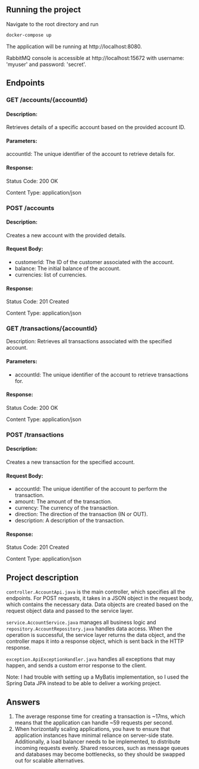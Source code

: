 ## Running the project
Navigate to the root directory and run 
```bash
docker-compose up
```
The application will be running at http://localhost:8080.

RabbitMQ console is accessible at http://localhost:15672
with username: 'myuser' and password: 'secret'.

## Endpoints
### GET /accounts/{accountId}
#### Description:
Retrieves details of a specific account based on the provided account ID.

#### Parameters:
accountId: The unique identifier of the account to retrieve details for.

#### Response:
Status Code: 200 OK 

Content Type: application/json

### POST /accounts
#### Description:
Creates a new account with the provided details.

#### Request Body:
- customerId: The ID of the customer associated with the account.
- balance: The initial balance of the account.
- currencies: list of currencies.
#### Response:
Status Code: 201 Created

Content Type: application/json
### GET /transactions/{accountId}
Description:
Retrieves all transactions associated with the specified account.

#### Parameters:
- accountId: The unique identifier of the account to retrieve transactions for.
#### Response:
Status Code: 200 OK

Content Type: application/json
### POST /transactions
#### Description:
Creates a new transaction for the specified account.
#### Request Body:
- accountId: The unique identifier of the account to perform the transaction.
- amount: The amount of the transaction.
- currency: The currency of the transaction.
- direction: The direction of the transaction (IN or OUT).
- description: A description of the transaction.

#### Response:
Status Code: 201 Created

Content Type: application/json

## Project description
`controller.AccountApi.java` is the main controller, which specifies all the endpoints. For POST requests, it takes in a JSON object in the request body, which contains the necessary data. Data objects are created based on the request object data and passed to the service layer. 

`service.AccountService.java` manages all business logic and `repository.AccountRepository.java` handles data access. When the operation is successful, the service layer returns the data object, and the controller maps it into a response object, which is sent back in the HTTP response. 

`exception.ApiExceptionHandler.java` handles all exceptions that may happen, and sends a custom error response to the client. 

Note: I had trouble with setting up a MyBatis implementation, so I used the Spring Data JPA instead to be able to deliver a working project. 

## Answers
1. The average response time for creating a transaction is ~17ms, which means that the application can handle ~59 requests per second.
2. When horizontally scaling applications, you have to ensure that application instances have minimal reliance on server-side state. Additionally, a load balancer needs to be implemented, to distribute incoming requests evenly.
   Shared resources, such as message queues and databases may become bottlenecks, so they should be swapped out for scalable alternatives.
